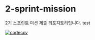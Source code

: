 # 2-sprint-mission

2기 스프린트 미션 제출 리포지토리입니다.
test

[![codecov](https://codecov.io/github/GogiDosirak/2-sprint-mission/branch/part2-%EC%96%91%EC%84%B1%EC%A4%80-sprint8/graph/badge.svg?token=70IGPCDIPG)](https://codecov.io/github/GogiDosirak/2-sprint-mission)